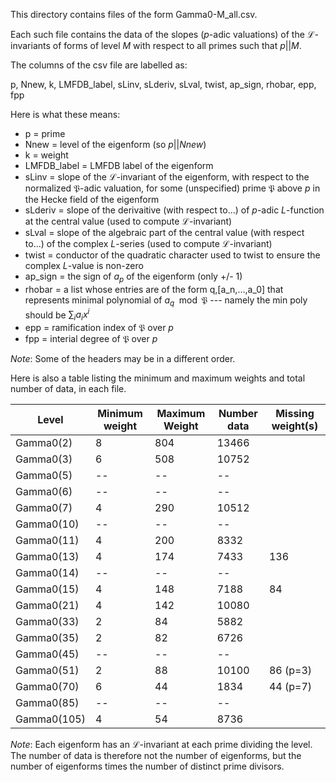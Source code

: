 This directory contains files of the form Gamma0-M_all.csv.  

Each such file contains the data of the slopes ($p$-adic valuations) of the $\mathcal L$-invariants of forms of level $M$ with respect to all primes such that $p||M$.

The columns of the csv file are labelled as:

p,	Nnew,	k,	LMFDB_label,	sLinv,	sLderiv,	sLval,	twist,	ap_sign,	rhobar,	epp,	fpp

Here is what these means:

- p = prime
- Nnew = level of the eigenform (so $p || Nnew$)
- k = weight 
- LMFDB_label = LMFDB label of the eigenform
- sLinv = slope of the $\mathcal L$-invariant of the eigenform, with respect to the normalized $\mathfrak P$-adic valuation, for some (unspecified) prime $\mathfrak P$ above $p$ in the Hecke field of the eigenform
- sLderiv = slope of the derivaitive (with respect to...) of $p$-adic $L$-function at the central value (used to compute $\mathcal L$-invariant)
- sLval = slope of the algebraic part of the central value (with respect to...) of the complex $L$-series (used to compute $\mathcal L$-invariant)
- twist = conductor of the quadratic character used to twist to ensure the complex $L$-value is non-zero
- ap_sign = the sign of $a_p$ of the eigenform (only +/- 1)
- rhobar = a list whose entries are of the form q,[a_n,...,a_0] that represents minimal polynomial of $a_q\mod \mathfrak P$ --- namely the min poly should be $\sum_i a_i x^i$
- epp = ramification index of $\mathfrak P$ over $p$
- fpp = interial degree of $\mathfrak P$ over $p$

_Note_: Some of the headers may be in a different order.

Here is also a table listing the minimum and maximum weights and total number of data, in each file.

| Level      | Minimum weight | Maximum Weight | Number data | Missing weight(s) |
| ---------- | -------------- | -------------- | ----------- | ----------------- |
| Gamma0(2)  | 8              | 804            | 13466       |                   |
| Gamma0(3)  | 6              | 508            | 10752       |                   |
| Gamma0(5)  | --             | --             | --          |                   |
| Gamma0(6)  | --             | --             | --          |                   |
| Gamma0(7)  | 4              | 290            | 10512       |                   |
| Gamma0(10) | --             | --             | --          |                   |
| Gamma0(11) | 4              | 200            | 8332        |                   |
| Gamma0(13) | 4              | 174            | 7433        | 136               |
| Gamma0(14) | --             | --             | --          |                   |
| Gamma0(15) | 4              | 148            | 7188        | 84                |
| Gamma0(21) | 4              | 142            | 10080       |                   |
| Gamma0(33) | 2              | 84             | 5882        |                   |
| Gamma0(35) | 2              | 82             | 6726        |                   |
| Gamma0(45) | --             | --             | --          |                   |
| Gamma0(51) | 2              | 88             | 10100       | 86 (p=3)          |
| Gamma0(70) | 6              | 44             | 1834        | 44 (p=7)          |
| Gamma0(85) | --             | --             | --          |                   |
| Gamma0(105)| 4              | 54             | 8736        |                   |

_Note_: Each eigenform has an $\mathcal L$-invariant at each prime dividing the level. The number of data is therefore not the number of eigenforms, but the number of eigenforms times the number of distinct prime divisors.
